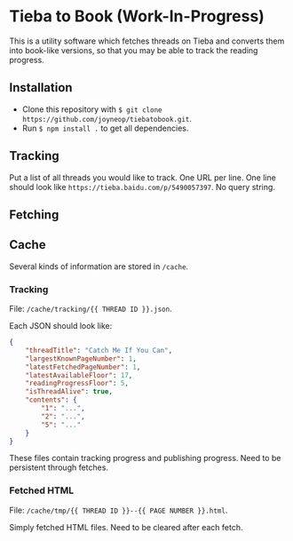 # Tieba to Book (Work-In-Progress)

This is a utility software which fetches threads on Tieba and converts them into book-like versions, so that you may be able to track the reading progress.

## Installation

* Clone this repository with `$ git clone https://github.com/joyneop/tiebatobook.git`.
* Run `$ npm install .` to get all dependencies.

## Tracking

Put a list of all threads you would like to track. One URL per line. One line should look like `https://tieba.baidu.com/p/5490057397`. No query string.

## Fetching

## Cache

Several kinds of information are stored in `/cache`.

### Tracking

File: `/cache/tracking/{{ THREAD ID }}.json`.

Each JSON should look like:

```json
{
    "threadTitle": "Catch Me If You Can",
    "largestKnownPageNumber": 1,
    "latestFetchedPageNumber": 1,
    "latestAvailableFloor": 17,
    "readingProgressFloor": 5,
    "isThreadAlive": true,
    "contents": {
        "1": "...",
        "2": "...",
        "5": "..."
    }
}
```

These files contain tracking progress and publishing progress. Need to be persistent through fetches.

### Fetched HTML

File: `/cache/tmp/{{ THREAD ID }}--{{ PAGE NUMBER }}.html`.

Simply fetched HTML files. Need to be cleared after each fetch.
